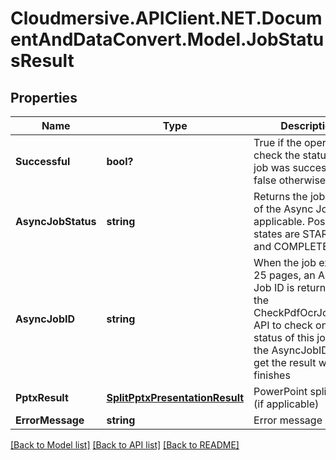 # Cloudmersive.APIClient.NET.DocumentAndDataConvert.Model.JobStatusResult
## Properties

Name | Type | Description | Notes
------------ | ------------- | ------------- | -------------
**Successful** | **bool?** | True if the operation to check the status of the job was successful, false otherwise | [optional] 
**AsyncJobStatus** | **string** | Returns the job status of the Async Job, if applicable.  Possible states are STARTED and COMPLETED | [optional] 
**AsyncJobID** | **string** | When the job exceeds 25 pages, an Async Job ID is returned.  Use the CheckPdfOcrJobStatus API to check on the status of this job using the AsyncJobID and get the result when it finishes | [optional] 
**PptxResult** | [**SplitPptxPresentationResult**](SplitPptxPresentationResult.md) | PowerPoint split result (if applicable) | [optional] 
**ErrorMessage** | **string** | Error message (if any) | [optional] 

[[Back to Model list]](../README.md#documentation-for-models) [[Back to API list]](../README.md#documentation-for-api-endpoints) [[Back to README]](../README.md)


